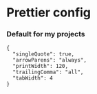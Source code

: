 # Prettier config

### Default for my projects

```
{
  "singleQuote": true,
  "arrowParens": "always",
  "printWidth": 120,
  "trailingComma": "all",
  "tabWidth": 4
}
```
